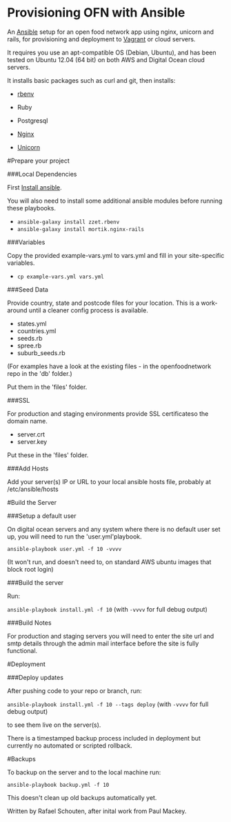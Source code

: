 Provisioning OFN with Ansible
===========================================

An [Ansible] setup for an open food network app using nginx, unicorn and rails, 
for provisioning and deployment to [Vagrant] or cloud servers.

It requires you use an apt-compatible OS (Debian, Ubuntu), and has been tested on Ubuntu 12.04 (64 bit) on both AWS and Digital Ocean cloud servers.

It installs basic packages such as curl and git, then installs:

* [rbenv]
* Ruby
* Postgresql
* [Nginx]
* [Unicorn]

  [Ansible]: http://ansible.cc
  [Vagrant]: http://www.vagrantup.com
  [rbenv]: https://github.com/sstephenson/rbenv
  [Nginx]: http://nginx.org/h
  [Unicorn]: http://unicorn.bogomips.org/



#Prepare your project


###Local Dependencies

First [Install ansible].

[Install ansible]: http://docs.ansible.com/intro_installation.html

You will also need to install some additional ansible modules before running these playbooks. 

* `ansible-galaxy install zzet.rbenv`
* `ansible-galaxy install mortik.nginx-rails`


###Variables

Copy the provided example-vars.yml to vars.yml and fill in your site-specific variables.

* `cp example-vars.yml vars.yml`

###Seed Data

Provide country, state and postcode files for your location. This is a work-around until a cleaner config process is available.

* states.yml
* countries.yml
* seeds.rb
* spree.rb
* suburb_seeds.rb

(For examples have a look at the existing files - in the openfoodnetwork repo in the 'db' folder.)

Put them in the 'files' folder.

###SSL

For production and staging environments provide SSL certificateso the domain name.

* server.crt 
* server.key 

Put these in the 'files' folder.


###Add Hosts

Add your server(s) IP or URL to your local ansible hosts file, probably at /etc/ansible/hosts



#Build the Server


###Setup a default user

On digital ocean servers and any system where there is no default user set up, you will need to run the 'user.yml'playbook.

`ansible-playbook user.yml -f 10 -vvvv`

(It won't run, and doesn't need to, on standard AWS ubuntu images that block root login)

###Build the server

Run:

`ansible-playbook install.yml -f 10` (with `-vvvv` for full debug output) 

###Build Notes

For production and staging servers you will need to enter the site url and smtp details through the admin mail interface before the site is fully functional.


#Deployment


###Deploy updates

After pushing code to your repo or branch, run: 

`ansible-playbook install.yml -f 10 --tags deploy` (with `-vvvv` for full debug output) 

to see them live on the server(s). 

There is a timestamped backup process included in deployment but currently no automated or scripted rollback.


#Backups

To backup on the server and to the local machine run:

`ansible-playbook backup.yml -f 10`

This doesn't clean up old backups automatically yet.


Written by Rafael Schouten, after inital work from Paul Mackey.

